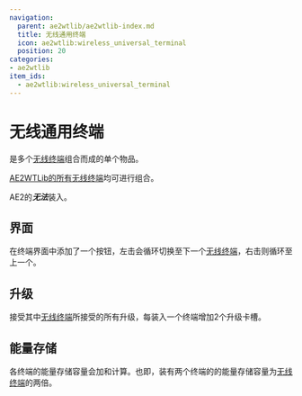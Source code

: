 ```yaml
---
navigation:
  parent: ae2wtlib/ae2wtlib-index.md
  title: 无线通用终端
  icon: ae2wtlib:wireless_universal_terminal
  position: 20
categories:
- ae2wtlib
item_ids:
  - ae2wtlib:wireless_universal_terminal
---
```


# 无线通用终端

<ItemImage id="ae2wtlib:wireless_universal_terminal" scale="3" />

<ItemLink id="ae2wtlib:wireless_universal_terminal" />是多个[无线终端](wireless_terminals.md)组合而成的单个物品。

[AE2WTLib的所有无线终端](wireless_terminals.md)均可进行组合。

AE2的<ItemLink id="ae2:wireless_terminal" />***无法***装入<ItemLink id="ae2wtlib:wireless_universal_terminal" />。


## 界面

<ItemLink id="ae2wtlib:wireless_universal_terminal" />在终端界面中添加了一个按钮，左击会循环切换至下一个[无线终端](wireless_terminals.md)，右击则循环至上一个。

## 升级

<ItemLink id="ae2wtlib:wireless_universal_terminal" />接受其中[无线终端](wireless_terminals.md)所接受的所有升级，每装入一个终端增加2个升级卡槽。

## 能量存储

各终端的能量存储容量会加和计算。也即，装有两个终端的<ItemLink id="ae2wtlib:wireless_universal_terminal" />的能量存储容量为[无线终端](wireless_terminals.md)的两倍。
